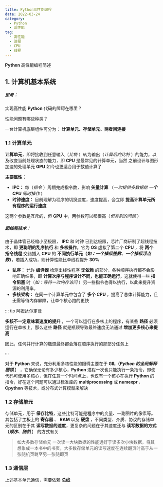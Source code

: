 ```yaml
---
title: Python高性能编程
date: 2022-03-24
category:
  - Python
  - 高性能
tag:
  - 高性能
  - 进程
  - CPU
  - 线程
---
```


**Python** 高性能编程简述 

<!-- more --> 

## 1. 计算机基本系统 

##### **思考：** 

实现高性能 **Python** 代码的障碍在哪里？

性能问题有哪些种类？

一台计算机底层组件可分为： **计算单元、存储单元、两者间连接** 

### **1.1 计算单元**

**计算单元**，即将接收到任意输入（*比特* ）转为输出（*计算后的比特* ）的能力，以及改变当前处理状态的能力，即 **CPU** 是最常见的计算单元，当然 之前设计与图形加速的处理单元 **GPU** 如今也更适合用于数值计算了

**主要属性：**

- **IPC：** 每（*指令* ）周期完成指令数，影响 **矢量计算** （*一次提供多数据给 **一个 CPU** 同时操作* ） 
- **时钟速度：** 目前理解为程序的切换速度，速度提高，会立即 **提高计算单元所有程序的运行速度**

这两个参数是互斥的，但 **GPU** 中，两参数可以都很高（*但有别的问题* ） 

##### **超线程技术：**

由于晶体管已经缩小至极限， **IPC** 和 时钟 已到达极限，芯片厂商研制了超线程技术，即 **更聪明的乱序执行** 和 **多核操作**，它为 **OS** 虚拟了第二个 **CPU** ，将 **两个 指令线程** 交错插入 **CPU** 的 **不同执行单元（*如：一个操纵整数、一个操纵浮点数*）**，若插入成功，则计算性能比单线程提升 **30%** 

- **乱序：** 允许 **编译器** 检测出线性程序 **无依赖** 的部分，各种顺序执行都不会影响正确结果，即 **计算次序与程序设计不同，也能正确运行**，这就使得一些 **指令阻塞** 时（*如：等待一次内存访问* ）另一些指令也得以执行，以此来提升资源的利用率。
- **多核架构：** 在同一个计算单元中包含了 **多个 CPU** ，提高了总体计算能力，且无需等待内存屏障，让单个核心跑的更快

::: tip 阿姆达尔定律

**多核不一定意味着速度的提升** ，一个可以运行在多核上的程序，有某些 **路径** 必须运行在单核上，那么这些 **路径** 就是瓶颈导致最终速度无法通过 **增加更多核心来提高** 

因此，任何并行计算的瓶颈最终都会落在顺序执行的那部分任务上

:::

对于 **Python** 来说，充分利用多核性能的阻碍主要在于 **GIL（*Python 的全局解释器锁* ）** ，它确保无论有多少核心，**Python** 进程一次也只能执行一条指令，即使代码可使用多核心，但在任意一个时间点上，也仅有一个核心在执行 **Python** 的指令，好在这个问题可以通过标准库的 **multiprocessing** 或 **numexpr** 、 **Cpython** 等技术，或分布式计算模型来解决

### **1.2 存储单元** 

存储单元，用于 **保存比特**，这些比特可能是程序中的变量、一副图片的像素等。其包括了主板上的 **寄存器**  、 **RAM** 以及 **硬盘** ，不同类型、介质、协议的存储单元的区别在于其 **读写数据的速度**，更复杂的问题在于其速度还与 **读写数据的方式（*顺序、随机* ）** 的方式有关 

> 如大多数存储单元 一次读一大块数据的性能远好于读多次小块数据，将其想象成一本书中的书页，大多数存储单元的读写速度在连续翻页时高于从一张随机页跳至另一张随即页

### **1.3 通信层** 

上述基本单元通信，需要依赖 **总线** 